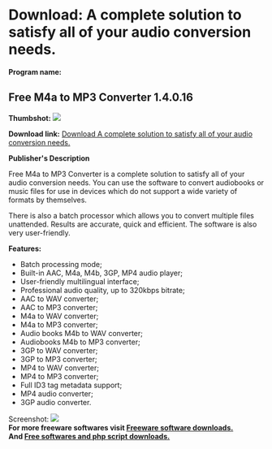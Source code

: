 # Download: A complete solution to satisfy all of your audio conversion needs.

**Program name:**

## Free M4a to MP3 Converter 1.4.0.16

  
**Thumbshot:** ![](http://www.freewarefiles.com/screenshot/freem4a2mp3cvtr_md.jpg)   
  
**Download link:** [Download A complete solution to satisfy all of your audio conversion needs.](http://freesoftwares.boysofts.com/Free-M4a-to-MP3-Converter_program_61544.html)  
  


**Publisher's Description**  
  


Free M4a to MP3 Converter is a complete solution to satisfy all of your audio conversion needs. You can use the software to convert audiobooks or music files for use in devices which do not support a wide variety of formats by themselves. 

There is also a batch processor which allows you to convert multiple files unattended. Results are accurate, quick and efficient. The software is also very user-friendly.

**Features:**

  * Batch processing mode; 
  * Built-in AAC, M4a, M4b, 3GP, MP4 audio player; 
  * User-friendly multilingual interface; 
  * Professional audio quality, up to 320kbps bitrate; 
  * AAC to WAV converter; 
  * AAC to MP3 converter; 
  * M4a to WAV converter; 
  * M4a to MP3 converter; 
  * Audio books M4b to WAV converter; 
  * Audiobooks M4b to MP3 converter; 
  * 3GP to WAV converter; 
  * 3GP to MP3 converter; 
  * MP4 to WAV converter; 
  * MP4 to MP3 converter; 
  * Full ID3 tag metadata support; 
  * MP4 audio converter; 
  * 3GP audio converter. 

  
  
Screenshot: ![](http://www.freewarefiles.com/screenshot/freem4a2mp3cvtr.jpg)   
**For more freeware softwares visit [Freeware software downloads.](http://freesoftwares.boysofts.com/)**   
**And [Free softwares and php script downloads.](http://www.boysofts.com/)**
